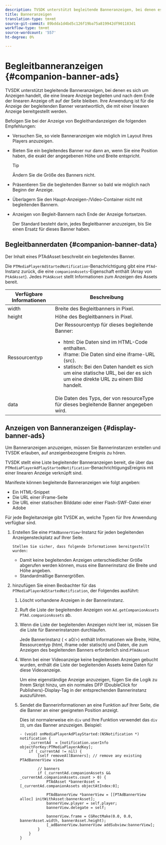 ```yaml
---
description: TVSDK unterstützt begleitende Banneranzeigen, bei denen es sich um Anzeigen handelt, die eine lineare Anzeige begleiten und nach dem Ende der linearen Anzeige oft auf der Seite bleiben. Ihre Anwendung ist für die Anzeige der begleitenden Banner verantwortlich, die mit einer linearen Anzeige bereitgestellt werden.
title: Banneranzeigen
translation-type: tm+mt
source-git-commit: 89bdda1d4bd5c126f19ba75a819942df901183d1
workflow-type: tm+mt
source-wordcount: '557'
ht-degree: 0%

---
```



# Begleitbanneranzeigen {#companion-banner-ads}

TVSDK unterstützt begleitende Banneranzeigen, bei denen es sich um Anzeigen handelt, die eine lineare Anzeige begleiten und nach dem Ende der linearen Anzeige oft auf der Seite bleiben. Ihre Anwendung ist für die Anzeige der begleitenden Banner verantwortlich, die mit einer linearen Anzeige bereitgestellt werden.

Befolgen Sie bei der Anzeige von Begleithandanzeigen die folgenden Empfehlungen:

* Versuchen Sie, so viele Banneranzeigen wie möglich im Layout Ihres Players anzuzeigen.
* Bieten Sie ein begleitendes Banner nur dann an, wenn Sie eine Position haben, die exakt der angegebenen Höhe und Breite entspricht.

   >[!TIP]
   >
   >Ändern Sie die Größe des Banners nicht.

* Präsentieren Sie die begleitenden Banner so bald wie möglich nach Beginn der Anzeige.
* Überlagern Sie den Haupt-Anzeigen-/Video-Container nicht mit begleitenden Bannern.
* Anzeigen von Begleit-Bannern nach Ende der Anzeige fortsetzen.

   Der Standard besteht darin, jedes Begleitbanner anzuzeigen, bis Sie einen Ersatz für dieses Banner haben.

## Begleitbannerdaten {#companion-banner-data}

Der Inhalt eines PTAdAsset beschreibt ein begleitendes Banner.

<!--<a id="section_D730B4FD6FD749E9860B6A07FC110552"></a>-->

Die `PTMediaPlayerAdStartedNotification`-Benachrichtigung gibt eine `PTAd`-Instanz zurück, die eine `companionAssets`-Eigenschaft enthält (Array von `PtAdAsset`).
Jedes `PtAdAsset` stellt Informationen zum Anzeigen des Assets bereit.

<table id="table_760C885E2DCA4BE983CC57FDA7BD5B14"> 
 <thead> 
  <tr> 
   <th colname="col1" class="entry"><b>Verfügbare Informationen</b></th> 
   <th colname="col2" class="entry"><b>Beschreibung</b></th> 
  </tr> 
 </thead>
 <tbody> 
  <tr> 
   <td colname="col1"> width </td> 
   <td colname="col2"> Breite des Begleitbanners in Pixel. </td> 
  </tr> 
  <tr> 
   <td colname="col1"> height </td> 
   <td colname="col2"> Höhe des Begleitbanners in Pixel. </td> 
  </tr> 
  <tr> 
   <td colname="col1"> Ressourcentyp </td> 
   <td colname="col2">Der Ressourcentyp für dieses begleitende Banner: 
    <ul id="ul_A067787FE49E4B6095BE0AC1D447DBB3"> 
     <li id="li_02B7224C67004095B3F6E50FD21E507E">html: Die Daten sind im HTML-Code enthalten. </li> 
     <li id="li_5F37E14472424F808C6094F42009E676">iframe: Die Daten sind eine iframe-URL (src). </li> 
     <li id="li_76B945007CE842158B5125422765E0B2">statisch: Bei den Daten handelt es sich um eine statische URL, bei der es sich um eine direkte URL zu einem Bild handelt. </li> 
    </ul> </td> 
  </tr> 
  <tr> 
   <td colname="col1"> data </td> 
   <td colname="col2"> Die Daten des Typs, der von <span class="codeph">resourceType</span> für dieses begleitende Banner angegeben wird. </td> 
  </tr> 
 </tbody> 
</table>

## Anzeigen von Banneranzeigen {#display-banner-ads}

Um Banneranzeigen anzuzeigen, müssen Sie Bannerinstanzen erstellen und TVSDK erlauben, auf anzeigenbezogene Ereignis zu hören.

TVSDK stellt eine Liste begleitender Banneranzeigen bereit, die über das `PTMediaPlayerAdPlayStartedNotification`-BenachrichtigungsEreignis mit einer linearen Anzeige verknüpft sind.

Manifeste können begleitende Banneranzeigen wie folgt angeben:

* Ein HTML-Snippet
* Die URL einer iFrame-Seite
* Die URL einer statischen Bilddatei oder einer Flash-SWF-Datei einer Adobe

Für jede Begleitanzeige gibt TVSDK an, welche Typen für Ihre Anwendung verfügbar sind.

1. Erstellen Sie eine `PTAdBannerView`-Instanz für jeden begleitenden Anzeigensteckplatz auf Ihrer Seite.

       Stellen Sie sicher, dass folgende Informationen bereitgestellt wurden:
   
   * Damit keine begleitenden Anzeigen unterschiedlicher Größe abgerufen werden können, muss eine Bannerinstanz die Breite und Höhe angeben.
   * Standardmäßige Bannergrößen.

1. hinzufügen Sie einen Beobachter für das `PTMediaPlayerAdStartedNotification`, der Folgendes ausführt:
   1. Löscht vorhandene Anzeigen in der Bannerinstanz.
   1. Ruft die Liste der begleitenden Anzeigen von `Ad.getCompanionAssets` `PTAd.companionAssets` ab.
   1. Wenn die Liste der begleitenden Anzeigen nicht leer ist, müssen Sie die Liste für Bannerinstanzen durchlaufen.

      Jede Bannerinstanz ( &lt; a0/>) enthält Informationen wie Breite, Höhe, Ressourcentyp (html, iframe oder statisch) und Daten, die zum Anzeigen des begleitenden Banners erforderlich sind.`PTAdAsset`
   1. Wenn bei einer Videoanzeige keine begleitenden Anzeigen gebucht wurden, enthält die Liste der begleitenden Assets keine Daten für diese Videoanzeige.

      Um eine eigenständige Anzeige anzuzeigen, fügen Sie die Logik zu Ihrem Skript hinzu, um ein normales DFP (DoubleClick for Publishers)-Display-Tag in der entsprechenden Bannerinstanz auszuführen.
   1. Sendet die Bannerinformationen an eine Funktion auf Ihrer Seite, die die Banner an einer geeigneten Position anzeigt.

      Dies ist normalerweise ein `div` und Ihre Funktion verwendet das `div ID`, um das Banner anzuzeigen. Beispiel:

      ```
      - (void) onMediaPlayerAdPlayStarted:(NSNotification *) notification { 
          _currentAd  = [notification.userInfo  objectForKey:PTMediaPlayerAdKey];  
          if (_currentAd != nil) { 
              [self removeAllBanners]; // remove any existing PTAdBannerView views 
      
              // banners 
              if (_currentAd.companionAssets && _currentAd.companionAssets.count > 0) { 
                  PTAdAsset *bannerAsset = [_currentAd.companionAssets objectAtIndex:0]; 
      
                  PTAdBannerView *bannerView = [[PTAdBannerView alloc] initWithAsset:bannerAsset];  
                  bannerView.player = self.player; 
                  bannerView.delegate = self; 
      
                  bannerView.frame = CGRectMake(0.0, 0.0, bannerAsset.width, bannerAsset.height);  
                  [_adBannerView.bannerView addSubview:bannerView]; 
              } 
          } 
      }
      ```

